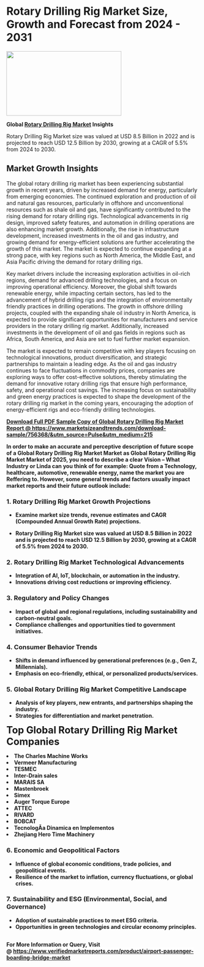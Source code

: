 <H1>Rotary Drilling Rig Market Size, Growth and Forecast from 2024 - 2031</H1><img class="aligncenter size-medium wp-image-584254" src="https://thirdeyenews.in/wp-content/uploads/2024/09/Global-Market-Research-300x168.jpeg" alt="" width="300" height="168" /><p><strong>Global&nbsp;<a href="https://www.marketsizeandtrends.com/download-sample/756368/&amp;utm_source=Pulse&amp;utm_medium=215">Rotary Drilling Rig Market</a> Insights</strong></p><p>Rotary Drilling Rig Market size was valued at USD 8.5 Billion in 2022 and is projected to reach USD 12.5 Billion by 2030, growing at a CAGR of 5.5% from 2024 to 2030.</p><p><h2>Market Growth Insights</h2> <p>The global rotary drilling rig market has been experiencing substantial growth in recent years, driven by increased demand for energy, particularly from emerging economies. The continued exploration and production of oil and natural gas resources, particularly in offshore and unconventional resources such as shale oil and gas, have significantly contributed to the rising demand for rotary drilling rigs. Technological advancements in rig design, improved safety features, and automation in drilling operations are also enhancing market growth. Additionally, the rise in infrastructure development, increased investments in the oil and gas industry, and growing demand for energy-efficient solutions are further accelerating the growth of this market. The market is expected to continue expanding at a strong pace, with key regions such as North America, the Middle East, and Asia Pacific driving the demand for rotary drilling rigs.</p> <p><strong><a href="#"></a></strong></p> <p>Key market drivers include the increasing exploration activities in oil-rich regions, demand for advanced drilling technologies, and a focus on improving operational efficiency. Moreover, the global shift towards renewable energy, while impacting certain sectors, has led to the advancement of hybrid drilling rigs and the integration of environmentally friendly practices in drilling operations. The growth in offshore drilling projects, coupled with the expanding shale oil industry in North America, is expected to provide significant opportunities for manufacturers and service providers in the rotary drilling rig market. Additionally, increased investments in the development of oil and gas fields in regions such as Africa, South America, and Asia are set to fuel further market expansion.</p> <p>The market is expected to remain competitive with key players focusing on technological innovations, product diversification, and strategic partnerships to maintain a leading edge. As the oil and gas industry continues to face fluctuations in commodity prices, companies are exploring ways to offer cost-effective solutions, thereby stimulating the demand for innovative rotary drilling rigs that ensure high performance, safety, and operational cost savings. The increasing focus on sustainability and green energy practices is expected to shape the development of the rotary drilling rig market in the coming years, encouraging the adoption of energy-efficient rigs and eco-friendly drilling technologies.</p> <p><strong><a href="#"></p><p><span class=""><strong>Download Full PDF Sample Copy of Global Rotary Drilling Rig Market Report</strong> @ <a href="https://www.marketsizeandtrends.com/download-sample/756368/&amp;utm_source=Pulse&amp;utm_medium=215" target="_blank">https://www.marketsizeandtrends.com/download-sample/756368/&amp;utm_source=Pulse&amp;utm_medium=215</a></span></p><p>In order to make an accurate and perceptive description of future scope of a Global&nbsp;Rotary Drilling Rig Market Market as Global&nbsp;Rotary Drilling Rig Market Market of 2025, you need to describe a clear Vision &ndash; What Industry or Linda can you think of for example: Quote from a Technology, healthcare, automotive, renewable energy, name the market you are Reffering to. However, some general trends and factors usually impact market reports and their future outlook include:</p><h3>1.&nbsp;<strong>Rotary Drilling Rig Market Growth Projections</strong></h3><ul><li>Examine market size trends, revenue estimates and CAGR (Compounded Annual Growth Rate) projections.</li><li><p>Rotary Drilling Rig Market size was valued at USD 8.5 Billion in 2022 and is projected to reach USD 12.5 Billion by 2030, growing at a CAGR of 5.5% from 2024 to 2030.</p></li></ul><h3>2.&nbsp;<strong>Rotary Drilling Rig Market Technological Advancements</strong></h3><ul><li>Integration of AI, IoT, blockchain, or automation in the industry.</li><li>Innovations driving cost reductions or improving efficiency.</li></ul><h3>3.&nbsp;<strong>Regulatory and Policy Changes</strong></h3><ul><li>Impact of global and regional regulations, including sustainability and carbon-neutral goals.</li><li>Compliance challenges and opportunities tied to government initiatives.</li></ul><h3>4.&nbsp;<strong>Consumer Behavior Trends</strong></h3><ul><li>Shifts in demand influenced by generational preferences (e.g., Gen Z, Millennials).</li><li>Emphasis on eco-friendly, ethical, or personalized products/services.</li></ul><h3>5.&nbsp;<strong>Global Rotary Drilling Rig Market Competitive Landscape</strong></h3><ul><li>Analysis of key players, new entrants, and partnerships shaping the industry.</li><li>Strategies for differentiation and market penetration.</li></ul><p data-pm-slice="1 1 []"><span style="color: inherit; font-family: inherit; font-size: 25px;">Top Global Rotary Drilling Rig Market Companies</span></p><div class="" data-test-id=""><p><li>The Charles Machine Works</li><li> Vermeer Manufacturing</li><li> TESMEC</li><li> Inter-Drain sales</li><li> MARAIS SA</li><li> Mastenbroek</li><li> Simex</li><li> Auger Torque Europe</li><li> ATTEC</li><li> RIVARD</li><li> BOBCAT</li><li> TecnologÃ­a Dinamica en Implementos</li><li> Zhejiang Hero Time Machinery</li></p></div><h3>6.&nbsp;<strong>Economic and Geopolitical Factors</strong></h3><ul><li>Influence of global economic conditions, trade policies, and geopolitical events.</li><li>Resilience of the market to inflation, currency fluctuations, or global crises.</li></ul><h3>7.&nbsp;<strong>Sustainability and ESG (Environmental, Social, and Governance)</strong></h3><ul><li>Adoption of sustainable practices to meet ESG criteria.</li><li>Opportunities in green technologies and circular economy principles.</li></ul><h2><strong style="font-size: 14px;">For More Information or Query, Visit @&nbsp;</strong><a style="background-color: #ffffff; font-size: 14px;" href="https://www.marketsizeandtrends.com/report/rotary-drilling-rig-market/" target="_blank">https://www.verifiedmarketreports.com/product/airport-passenger-boarding-bridge-market</a></h2>
